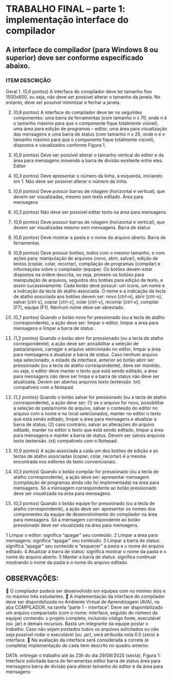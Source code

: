 # TRABALHO FINAL – parte 1: implementação interface do compilador

## A interface do compilador (para Windows 8 ou superior) deve ser conforme especificado abaixo.
### ITEM DESCRIÇÃO

Geral 1. (0,6 pontos) A interface do compilador deve ter tamanho fixo 1500x800, ou seja, não deve ser possível alterar o
tamanho da janela. No entanto, deve ser possível minimizar e fechar a janela.

2. (0,8 pontos) A interface do compilador deve ter os seguintes componentes: uma barra de ferramentas (com
tamanho n x 70, onde n é o tamanho máximo para que o componente fique totalmente visível), uma área para
edição de programas – editor, uma área para visualização das mensagens e uma barra de status (com tamanho
n x 25, onde n é o tamanho máximo para que o componente fique totalmente visível), dispostos e visualizados
conforme Figura 1.

3. (0,8 pontos) Deve ser possível alterar o tamanho vertical do editor e da área para mensagens movendo a barra
de divisão existente entre eles.
Editor 

4. (0,3 pontos) Deve apresentar o número da linha, à esquerda, iniciando em 1. Não deve ser possível alterar o
número da linha.

5. (0,6 pontos) Deve possuir barras de rolagem (horizontal e vertical), que devem ser visualizadas, mesmo sem
texto editado.
Área para
mensagens

6. (0,3 pontos) Não deve ser possível editar texto na área para mensagens.

7. (0,6 pontos) Deve possuir barras de rolagem (horizontal e vertical), que devem ser visualizadas mesmo sem
mensagens. Barra de status 

8. (0,6 pontos) Deve mostrar a pasta e o nome do arquivo aberto.
Barra de ferramentas

9. (0,8 pontos) Deve possuir botões, todos com o mesmo tamanho, e com ações para: manipulação de arquivos
(novo, abrir, salvar), edição de textos (copiar, colar, recortar), compilação de programas (compilar) e
informações sobre o compilador (equipe). Os botões devem estar dispostos na ordem descrita, ou seja, primeiro
os botões para manipulação de arquivos, seguidos dos botões para edição de texto, e assim sucessivamente.
Cada botão deve possuir: um ícone, um nome e a indicação da tecla de atalho associada. O nome e a indicação
da tecla de atalho associada aos botões devem ser: novo [ctrl-n], abrir [ctrl-o], salvar [ctrl-s], copiar [ctrl-c], colar [ctrl-v], recortar [ctrl-x], compilar [F7], equipe [F1]. Nenhum nome deve ser abreviado.

10. (0,7 pontos) Quando o botão novo for pressionado (ou a tecla de atalho correspondente), a ação deve ser: limpar o editor, limpar a área para mensagens e limpar a barra de status
.
11. (1,2 pontos) Quando o botão abrir for pressionado (ou a tecla de atalho correspondente), a ação deve ser:
possibilitar a seleção de pasta/arquivo, carregar o arquivo selecionado no editor, limpar a área para mensagens
e atualizar a barra de status. Caso nenhum arquivo seja selecionado, o estado da interface, anterior ao botão
abrir ser pressionado (ou a tecla de atalho correspondente), deve ser mantido, ou seja, o editor deve manter o
texto que está sendo editado, a área para mensagens não deve ser limpa e a barra de status não deve ser
atualizada. Devem ser abertos arquivos texto (extensão .txt) compatíveis com o Notepad.

12. (1,2 pontos) Quando o botão salvar for pressionado (ou a tecla de atalho correspondente), a ação deve ser: 
(1) se o arquivo for novo, possibilitar a seleção de pasta/nome do arquivo, salvar o conteúdo do editor no arquivo
com o nome e no local selecionados, manter no editor o texto que está sendo editado, limpar a área para
mensagens e atualizar a barra de status; 
(2) caso contrário, salvar as alterações do arquivo editado, manter no editor o texto que está sendo editado, limpar a área para mensagens e manter a barra de status. Devem ser
salvos arquivos texto (extensão .txt) compatíveis com o Notepad.

13. (0,9 pontos) A ação associada a cada um dos botões de edição e as teclas de atalho associadas (copiar, colar,
recortar) é a mesma encontrada nos editores de texto convencionais.

14. (0,3 pontos) Quando o botão compilar for pressionado (ou a tecla de atalho correspondente), a ação deve ser:
apresentar mensagem (compilação de programas ainda não foi implementada) na área para mensagens. Só a
mensagem correspondente ao botão pressionado deve ser visualizada na área para mensagens.

15. (0,3 pontos) Quando o botão equipe for pressionado (ou a tecla de atalho correspondente), a ação deve ser:
apresentar os nomes dos componentes da equipe de desenvolvimento do compilador na área para mensagens.
Só a mensagem correspondente ao botão pressionado deve ser visualizada na área para mensagens.


1 Limpar o editor: significa “apagar” seu conteúdo.
2 Limpar a área para mensagens: significa “apagar” seu conteúdo.
3 Limpar a barra de status: significa “apagar” seu conteúdo e “esquecer” a pasta e o nome do arquivo editado.
4 Atualizar a barra de status: significa mostrar o nome da pasta e o nome do arquivo aberto.
5 Manter a barra de status: significa continuar mostrando o nome da pasta e o nome do arquivo editado.

## OBSERVAÇÕES:
 O compilador poderá ser desenvolvido em equipes com no mínimo dois e no máximo três estudantes.
 A implementação da interface do compilador deve ser disponibilizada no Ambiente Virtual de Aprendizagem (AVA),
na aba COMPILADOR, na tarefa “parte 1 - interface”. Deve ser disponibilizado um arquivo compactado (com o
nome: interface, seguido do número da equipe) contendo: o projeto completo, incluindo código fonte, executável
(ou .jar) e demais recursos. Basta um integrante da equipe postar o trabalho. Caso não sejam postados todos os
arquivos solicitados ou não seja possível rodar o executável (ou .jar), será atribuída nota 0.0 (zero) à interface.
 Na avaliação da interface será considerada a correta (e completa) implementação de cada item descrito no quadro
anterior.

DATA: entregar o trabalho até às 23h do dia 29/08/2025 (sexta).
Figura 1: Interface solicitada
barra de ferramentas
editor
barra de status
área para mensagens
barra de divisão para alterar tamanho do editor e da área para mensagens